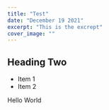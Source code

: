 ```yaml
---
title: "Test"
date: "December 19 2021"
excerpt: "This is the excrept"
cover_image: ""
---
```


## Heading Two

- Item 1
- Item 2

Hello World
